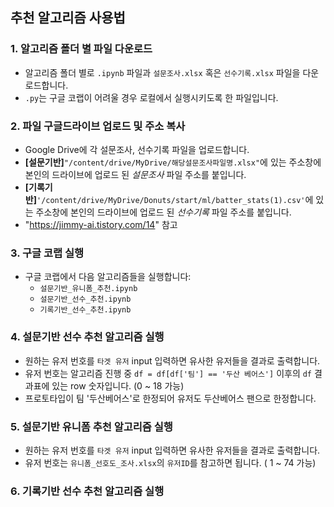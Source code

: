 ## 추천 알고리즘 사용법

### 1. 알고리즘 폴더 별 파일 다운로드
- 알고리즘 폴더 별로 `.ipynb` 파일과 `설문조사.xlsx` 혹은 `선수기록.xlsx` 파일을 다운로드합니다.
- `.py`는 구글 코랩이 어려울 경우 로컬에서 실행시키도록 한 파일입니다.



### 2. 파일 구글드라이브 업로드 및 주소 복사
- Google Drive에 각 설문조사, 선수기록 파일을 업로드합니다.
- **[설문기반]**`"/content/drive/MyDrive/해당설문조사파일명.xlsx"`에 있는 주소창에 본인의 드라이브에 업로드 된 *설문조사* 파일 주소를 붙입니다.
- **[기록기반]**`'/content/drive/MyDrive/Donuts/start/ml/batter_stats(1).csv'`에 있는 주소창에 본인의 드라이브에 업로드 된 *선수기록* 파일 주소를 붙입니다.
- "https://jimmy-ai.tistory.com/14" 참고



### 3. 구글 코랩 실행
- 구글 코랩에서 다음 알고리즘들을 실행합니다:
  - `설문기반_유니폼_추천.ipynb`
  - `설문기반_선수_추천.ipynb`
  - `기록기반_선수_추천.ipynb`


  
### 4. 설문기반 선수 추천 알고리즘 실행
- 원하는 유저 번호를 `타겟 유저` input 입력하면 유사한 유저들을 결과로 출력합니다.
- 유저 번호는 알고리즘 진행 중  `df = df[df['팀'] == '두산 베어스']` 이후의 `df` 결과표에 있는 row 숫자입니다. (0 ~ 18 가능)
- 프로토타입이 팀 '두산베어스'로 한정되어 유저도 두산베어스 팬으로 한정합니다.



### 5. 설문기반 유니폼 추천 알고리즘 실행
- 원하는 유저 번호를 `타겟 유저` input 입력하면 유사한 유저들을 결과로 출력합니다.
- 유저 번호는 `유니폼_선호도_조사.xlsx`의 `유저ID`를 참고하면 됩니다. ( 1 ~ 74 가능)



### 6. 기록기반 선수 추천 알고리즘 실행
